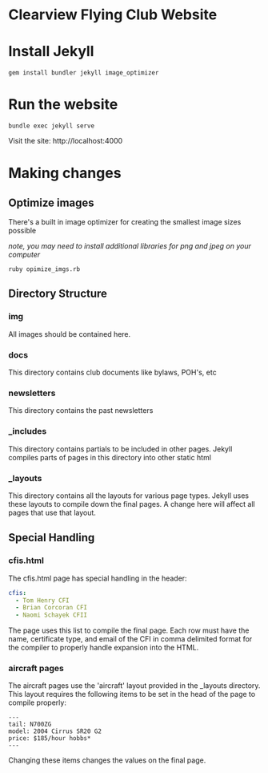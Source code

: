 Clearview Flying Club Website
=========================

# Install Jekyll

```
gem install bundler jekyll image_optimizer
```

# Run the website

```
bundle exec jekyll serve
```

Visit the site: http://localhost:4000

# Making changes

## Optimize images

There's a built in image optimizer for creating the smallest image sizes possible

_note, you may need to install additional libraries for png and jpeg on your computer_

```
ruby opimize_imgs.rb
```

## Directory Structure

### img

All images should be contained here.

### docs

This directory contains club documents like bylaws, POH's, etc

### newsletters

This directory contains the past newsletters

### \_includes

This directory contains partials to be included in other pages. Jekyll compiles parts of pages in this directory into other static html

### \_layouts

This directory contains all the layouts for various page types. Jekyll uses these layouts to compile down the final pages. A change here will affect all pages that use that layout.


## Special Handling

### cfis.html

The cfis.html page has special handling in the header:

```yaml
cfis: 
  - Tom Henry CFI
  - Brian Corcoran CFI
  - Naomi Schayek CFII
```

The page uses this list to compile the final page. Each row must have the name, certificate type, and email of the CFI in comma delimited format for the compiler to properly handle expansion into the HTML.

### aircraft pages

The aircraft pages use the 'aircraft' layout provided in the \_layouts directory. This layout requires the following items to be set in the head of the page to compile properly:

```yamnl
---
tail: N700ZG
model: 2004 Cirrus SR20 G2
price: $185/hour hobbs*
---
```
Changing these items changes the values on the final page.
